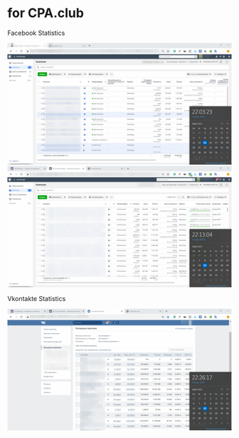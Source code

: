 # for CPA.club

Facebook Statistics

![alt-текст](https://github.com/volkovreal/cpa/blob/master/facebook_1.png " Facebook_1 ")
![alt-текст](https://github.com/volkovreal/cpa/blob/master/facebook_2.png " Facebook_2 ")

Vkontakte Statistics

![alt-текст](https://github.com/volkovreal/cpa/blob/master/vkontakte_1.png " Vkontakte_1")


